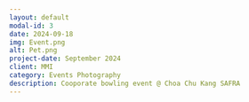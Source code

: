 ```yaml
---
layout: default
modal-id: 3
date: 2024-09-18
img: Event.png
alt: Pet.png
project-date: September 2024
client: MMI
category: Events Photography
description: Cooporate bowling event @ Choa Chu Kang SAFRA
---
```

